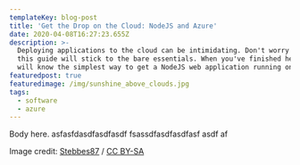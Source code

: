 ```yaml
---
templateKey: blog-post
title: 'Get the Drop on the Cloud: NodeJS and Azure'
date: 2020-04-08T16:27:23.655Z
description: >-
  Deploying applications to the cloud can be intimidating. Don't worry though,
  this guide will stick to the bare essentials. When you've finished here, you
  will know the simplest way to get a NodeJS web application running on Azure.
featuredpost: true
featuredimage: /img/sunshine_above_clouds.jpg
tags:
  - software
  - azure
---
```

Body here. asfasfdasdfasdfasdf fsassdfasdfasdfasf  asdf af







Image credit: <a href="https://commons.wikimedia.org/wiki/File:Sunshine_above_clouds.jpg" title="via Wikimedia Commons">Stebbes87</a> / <a href="https://creativecommons.org/licenses/by-sa/3.0">CC BY-SA</a>